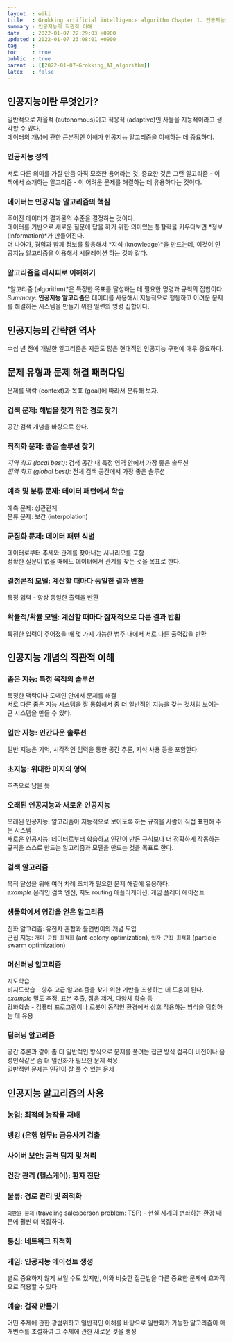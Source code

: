 ```yaml
---
layout  : wiki
title   : Grokking artificial intelligence algorithm Chapter 1. 인공지능의 직관적 이해 
summary : 인공지능의 직관적 이해
date    : 2022-01-07 22:29:03 +0900
updated : 2022-01-07 23:08:01 +0900
tag     : 
toc     : true
public  : true
parent  : [[2022-01-07-Grokking_AI_algorithm]]
latex   : false
---
```


## 인공지능이란 무엇인가?

일반적으로 자율적 (autonomous)이고 적응적 (adaptive)인 사물을 지능적이라고 생각할 수 있다.  
데이터의 개념에 관한 근본적인 이해가 인공지능 알고리즘을 이해하는 데 중요하다.  

### 인공지능 정의

서로 다른 의미를 가질 만큼 아직 모호한 용어라는 것, 중요한 것은 그런 알고리즘 - 이 책에서 소개하는 알고리즘 - 이 어려운 문제를 해결하는 데 유용하다는 것이다.  

### 데이터는 인공지능 알고리즘의 핵심

주어진 데이터가 결과물의 수준을 결정하는 것이다.  
데이터를 기반으로 새로운 질문에 답을 하기 위한 의미있는 통찰력을 키우다보면 *정보 (information)*가 만들어진다.  
더 나아가, 경험과 함께 정보를 활용해서 *지식 (knowledge)*을 만드는데, 이것이 인공지능 알고리즘을 이용해서 시뮬레이션 하는 것과 같다.  

### 알고리즘을 레시피로 이해하기

*알고리즘 (algorithm)*은 특정한 목표를 달성하는 데 필요한 명령과 규칙의 집합이다.  
*Summary*: **인공지능 알고리즘**은 데이터를 사용해서 지능적으로 행동하고 어려운 문제를 해결하는 시스템을 만들기 위한 일련의 명령 집합이다.

## 인공지능의 간략한 역사

수십 년 전에 개발한 알고리즘은 지금도 많은 현대적인 인공지능 구현에 매우 중요하다.

## 문제 유형과 문제 해결 패러다임

문제를 맥락 (context)과 목표 (goal)에 따라서 분류해 보자.

### 검색 문제: 해법을 찾기 위한 경로 찾기

공간 검색 개념을 바탕으로 한다.

### 최적화 문제: 좋은 솔루션 찾기

*지역 최고 (local best)*: 검색 공간 내 특정 영역 안에서 가장 좋은 솔루션  
*전역 최고 (global best)*: 전체 검색 공간에서 가장 좋은 솔루션

### 예측 및 분류 문제: 데이터 패턴에서 학습

예측 문제: 상관관계  
분류 문제: 보간 (interpolation)

### 군집화 문제: 데이터 패턴 식별

데이터로부터 추세와 관계를 찾아내는 시나리오를 포함  
정확한 질문이 없을 때에도 데이터에서 관계를 찾는 것을 목표로 한다.

### 결정론적 모델: 계산할 때마다 동일한 결과 반환

특정 입력 - 항상 동일한 출력을 반환

### 확률적/확률 모델: 계산할 때마다 잠재적으로 다른 결과 반환

특정한 입력이 주어졌을 때 몇 가지 가능한 범주 내에서 서로 다른 출력값을 반환

## 인공지능 개념의 직관적 이해

### 좁은 지능: 특정 목적의 솔루션

특정한 맥락이나 도메인 안에서 문제를 해결  
서로 다른 좁은 지능 시스템을 잘 통합해서 좀 더 일반적인 지능을 갖는 것처럼 보이는 큰 시스템을 만들 수 있다.

### 일반 지능: 인간다운 솔루션

일반 지능은 기억, 시각적인 입력을 통한 공간 추론, 지식 사용 등을 포함한다.

### 초지능: 위대한 미지의 영역

추측으로 남을 듯

### 오래된 인공지능과 새로운 인공지능

오래된 인공지능: 알고리즘이 지능적으로 보이도록 하는 규칙을 사람이 직접 표현해 주는 시스템  
새로운 인공지능: 데이터로부터 학습하고 인간이 만든 규칙보다 더 정확하게 작동하는 규칙을 스스로 만드는 알고리즘과 모델을 만드는 것을 목표로 한다.

### 검색 알고리즘

목적 달성을 위해 여러 차례 조치가 필요한 문제 해결에 유용하다.  
*example* 온라인 검색 엔진, 지도 routing 애플리케이션, 게임 플레이 에이전트

### 생물학에서 영감을 얻은 알고리즘

진화 알고리즘: 유전자 혼합과 돌연변이의 개념 도입  
군집 지능: `개미 군집 최적화` (ant-colony optimization), `입자 군집 최적화` (particle-swarm optimization)  

### 머신러닝 알고리즘

지도학습  
비지도학습 - 향후 고급 알고리즘을 찾기 위한 기반을 조성하는 데 도움이 된다.  
  *example* 밀도 추정, 표본 추출, 잡음 제거, 다양체 학습 등  
강화학습 - 컴퓨터 프로그램이나 로봇이 동적인 환경에서 상호 작용하는 방식을 탐험하는 데 유용

### 딥러닝 알고리즘

공간 추론과 같이 좀 더 일반적인 방식으로 문제를 풀려는 접근 방식
컴퓨터 비전이나 음성인식같은 좀 더 일반화가 필요한 문제 적용  
일반적인 문제는 인간이 잘 풀 수 있는 문제  

## 인공지능 알고리즘의 사용

### 농업: 최적의 농작물 재배

### 뱅킹 (은행 업무): 금융사기 검출

### 사이버 보안: 공격 탐지 및 처리

### 건강 관리 (헬스케어): 환자 진단

### 물류: 경로 관리 및 최적화

`외판원 문제` (traveling salesperson problem: TSP) - 현실 세계의 변화하는 환경 때문에 훨씬 더 복잡하다.

### 통신: 네트워크 최적화

### 게임: 인공지능 에이전트 생성

별로 중요하지 않게 보일 수도 있지만, 이와 비슷한 접근법을 다른 중요한 문제에 효과적으로 적용할 수 있다.

### 예술: 걸작 만들기

어떤 주제에 관한 광범위하고 일반적인 이해를 바탕으로 일반화가 가능한 알고리즘이 매개변수를 조절하여 그 주제에 관한 새로운 것을 생성  
 
